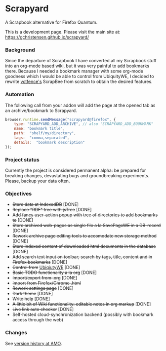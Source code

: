 # Scrapyard

A Scrapbook alternative for Firefox Quantum.

This is a development page. Please visit the main site at: https://gchristensen.github.io/scrapyard/

### Background

Since the departure of Scrapbook I have converted all my Scrapbook stuff into an org-mode
based wiki, but it was very painful to add bookmarks there. Because I needed a bookmark 
manager with some org-mode goodness which I would be able to control from UbiquityWE, 
I decided to rewrite [vctfence's](https://github.com/vctfence) ScrapBee from scratch 
to obtain the desired features.

### Automation

The following call from your addon will add the page at the opened tab as an archive/bookmark to Scrapyard. 

```javascript
browser.runtime.sendMessage("scrapyard@firefox", {
    type: "SCRAPYARD_ADD_ARCHIVE", // also "SCRAPYARD_ADD_BOOKMARK"
    name: "bookmark title",
    path:  "shelf/my/directory",
    tags:  "comma,separated",
    details:  "bookmark description"
});
``` 

### Project status

Currently the project is considered permanent alpha: be prepared for breaking changes, devastating bugs and 
groundbreaking experiments. Please, backup your data often.

### Objectives

* ~~Store data at IndexedDB~~ [DONE]
* ~~Replace "RDF" tree with jsTree~~ [DONE]
* ~~Add fancy user-action popup with tree of directories to add bookmarks to~~ [DONE]
* ~~Store archived web-pages as single file a la SavePageWE in a DB-record~~ [DONE]
* ~~Rework archive page editing tools to accomodate new storage method~~ [DONE]
* ~~Store indexed content of downloaded html documents in the database~~ [DONE]
* ~~Add search text input on toolbar; search by tags, title, content and in Firefox bookmarks~~ [DONE]
* ~~Control from~~ [UbiqiutyWE](https://gchristensen.github.io/ubiquitywe/) [DONE]
* ~~Basic TODO functionality a la org~~ [DONE]
* ~~Import/export from .org~~ [DONE]
* ~~Import from Firefox/Chrome .html~~
* ~~Rework settings page~~ [DONE]
* ~~Dark theme~~ [DONE]
* ~~Write help~~ [DONE]
* ~~A little bit of Wiki functionality: editable notes in org markup~~ [DONE]
* ~~Live link auto checker~~ [DONE]
* Self-hosted cloud-synchronization backend (possibly with bookmark access through the web)

### Changes

See [version history at AMO](https://addons.mozilla.org/en-US/firefox/addon/scrapyard/?src=search).
